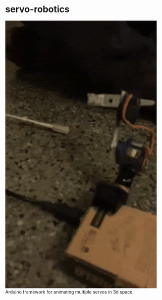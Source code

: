 # servo-robotics
![logo](assets/arm.gif?raw=true "Striking action")
Arduino framework for animating multiple servos in 3d space.
